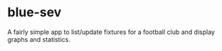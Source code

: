 # blue-sev
A fairly simple app to list/update fixtures for a football club and display graphs and statistics.
